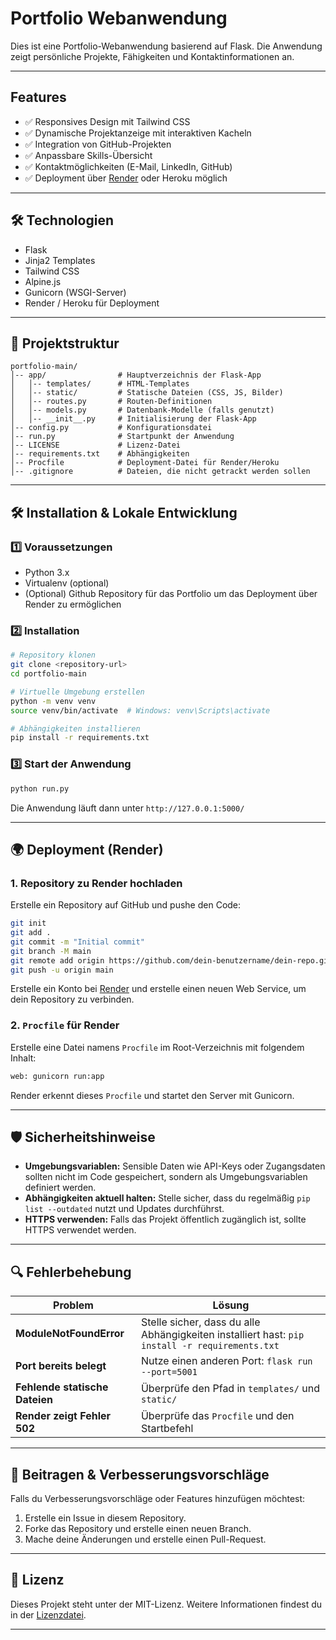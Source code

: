 # Portfolio Webanwendung

Dies ist eine Portfolio-Webanwendung basierend auf Flask. Die Anwendung zeigt persönliche Projekte, Fähigkeiten und Kontaktinformationen an.

---

## Features

- ✅ Responsives Design mit Tailwind CSS  
- ✅ Dynamische Projektanzeige mit interaktiven Kacheln  
- ✅ Integration von GitHub-Projekten  
- ✅ Anpassbare Skills-Übersicht  
- ✅ Kontaktmöglichkeiten (E-Mail, LinkedIn, GitHub)  
- ✅ Deployment über [Render](https://render.com/) oder Heroku möglich  

---

## 🛠 Technologien

- Flask
- Jinja2 Templates
- Tailwind CSS
- Alpine.js
- Gunicorn (WSGI-Server)
- Render / Heroku für Deployment  
  
---

## 📂 Projektstruktur

```
portfolio-main/
│-- app/                # Hauptverzeichnis der Flask-App
│   │-- templates/      # HTML-Templates
│   │-- static/         # Statische Dateien (CSS, JS, Bilder)
│   │-- routes.py       # Routen-Definitionen
│   │-- models.py       # Datenbank-Modelle (falls genutzt)
│   │-- __init__.py     # Initialisierung der Flask-App
│-- config.py           # Konfigurationsdatei
│-- run.py              # Startpunkt der Anwendung
│-- LICENSE             # Lizenz-Datei
│-- requirements.txt    # Abhängigkeiten
│-- Procfile            # Deployment-Datei für Render/Heroku
│-- .gitignore          # Dateien, die nicht getrackt werden sollen
```

---

## 🛠 Installation & Lokale Entwicklung

### 1️⃣ Voraussetzungen

- Python 3.x
- Virtualenv (optional)
- (Optional) Github Repository für das Portfolio um das Deployment über Render zu ermöglichen

### 2️⃣ Installation

```sh
# Repository klonen
git clone <repository-url>
cd portfolio-main

# Virtuelle Umgebung erstellen
python -m venv venv
source venv/bin/activate  # Windows: venv\Scripts\activate

# Abhängigkeiten installieren
pip install -r requirements.txt
```

### 3️⃣ Start der Anwendung

```sh
python run.py
```

Die Anwendung läuft dann unter `http://127.0.0.1:5000/`

---

## 🌍 Deployment (Render)

### 1. Repository zu Render hochladen

Erstelle ein Repository auf GitHub und pushe den Code:

```sh
git init
git add .
git commit -m "Initial commit"
git branch -M main
git remote add origin https://github.com/dein-benutzername/dein-repo.git
git push -u origin main
```

Erstelle ein Konto bei [Render](https://render.com/) und erstelle einen neuen Web Service, um dein Repository zu verbinden.

### 2. `Procfile` für Render

Erstelle eine Datei namens `Procfile` im Root-Verzeichnis mit folgendem Inhalt:

```sh
web: gunicorn run:app
```

Render erkennt dieses `Procfile` und startet den Server mit Gunicorn.

---

## 🛡 Sicherheitshinweise

- **Umgebungsvariablen:** Sensible Daten wie API-Keys oder Zugangsdaten sollten nicht im Code gespeichert, sondern als Umgebungsvariablen definiert werden.
- **Abhängigkeiten aktuell halten:** Stelle sicher, dass du regelmäßig `pip list --outdated` nutzt und Updates durchführst.
- **HTTPS verwenden:** Falls das Projekt öffentlich zugänglich ist, sollte HTTPS verwendet werden.

---

## 🔍 Fehlerbehebung

| Problem | Lösung |
|---------|---------|
| **ModuleNotFoundError** | Stelle sicher, dass du alle Abhängigkeiten installiert hast: `pip install -r requirements.txt` |
| **Port bereits belegt** | Nutze einen anderen Port: `flask run --port=5001` |
| **Fehlende statische Dateien** | Überprüfe den Pfad in `templates/` und `static/` |
| **Render zeigt Fehler 502** | Überprüfe das `Procfile` und den Startbefehl |

---

## 🎉 Beitragen & Verbesserungsvorschläge

Falls du Verbesserungsvorschläge oder Features hinzufügen möchtest:

1. Erstelle ein Issue in diesem Repository.
2. Forke das Repository und erstelle einen neuen Branch.
3. Mache deine Änderungen und erstelle einen Pull-Request.

---

## 📄 Lizenz

Dieses Projekt steht unter der MIT-Lizenz. Weitere Informationen findest du in der [Lizenzdatei](LICENSE).

---
